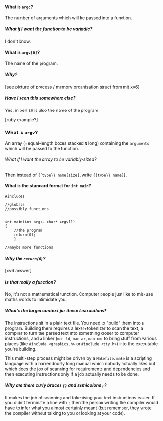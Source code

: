 #### What is `argc`?

The number of arguments which will be passed into a function.


##### What if I want the function to be variadic?

I don't know.




#### What is `argv[0]`?

The name of the program.


##### Why?

[see picture of process / memory organisation struct from mit xv6]


##### Have I seen this somewhere else?

Yes, in perl `$0` is also the name of the program.

[ruby example?]


### What is `argv`?

An array (=equal-length boxes stacked `N` long) containing the `arguments` which will be passed to the function.


###### What if I want the array to be variably-sized?

Then instead of `{{type}} name[size]`, write `{{type}} name[]`.


#### What is the standard format for `int main`?

```
#includes

//globals
//possibly functions


int main(int argc, char* argv[])
{
	//the program
	return(0);
	}

//maybe more functions
```


##### Why the `return(0)`?

[xv6 answer]


##### Is that really a function?

No, it's not a mathematical function. Computer people just like to mis-use maths words to intimidate you.



##### What's the larger context for these instructions?

The instructions sit in a plain text file. You need to "build" them into a program. Building them requires a lexer+tokenizer to scan the text, a compiler to turn the parsed text into something closer to computer instructions, and a linker (`man ld`, `man ar`, `man nm`) to bring stuff from various places (like `#include <graphics.h>` or `#include <tty.h>`) into the executable you're building.

This multi-step process might be driven by a `Makefile`. `make` is a scripting language with a horrendously long manual which nobody actually likes but which does the job of scanning for requirements and dependencies and then executing instructions only if a job actually needs to be done.



##### Why are there curly braces `{}` and semicolons `;`?

It makes the job of scanning and tokenising your text instructions easier. If you didn't terminate a line with `;` then the person writing the compiler would have to infer what you almost certainly meant (but remember, they wrote the compiler without talking to you or looking at your code).

